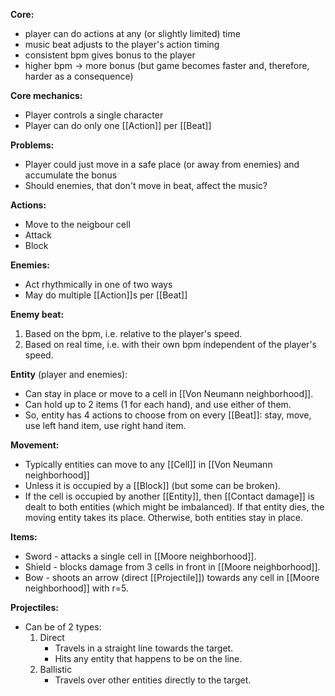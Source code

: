 **Core:**
 - player can do actions at any (or slightly limited) time
 - music beat adjusts to the player's action timing
 - consistent bpm gives bonus to the player
 - higher bpm -> more bonus (but game becomes faster and, therefore, harder as a consequence)

**Core mechanics:**
- Player controls a single character
- Player can do only one [[Action]] per [[Beat]]

**Problems:**
- Player could just move in a safe place (or away from enemies) and accumulate the bonus
- Should enemies, that don't move in beat, affect the music?

**Actions:**
- Move to the neigbour cell
- Attack
- Block

**Enemies:**
- Act rhythmically in one of two ways
- May do multiple [[Action]]s per [[Beat]]

**Enemy beat:**
1. Based on the bpm, i.e. relative to the player's speed.
2. Based on real time, i.e. with their own bpm independent of the player's speed.

**Entity** (player and enemies):
- Can stay in place or move to a cell in [[Von Neumann neighborhood]].
- Can hold up to 2 items (1 for each hand), and use either of them.
- So, entity has 4 actions to choose from on every [[Beat]]: stay, move, use left hand item, use right hand item.

**Movement:**
- Typically entities can move to any [[Cell]] in [[Von Neumann neighborhood]]
- Unless it is occupied by a [[Block]] (but some can be broken).
- If the cell is occupied by another [[Entity]], then [[Contact damage]] is dealt to both entities (which might be imbalanced). If that entity dies, the moving entity takes its place. Otherwise, both entities stay in place.

**Items:**
- Sword - attacks a single cell in [[Moore neighborhood]].
- Shield - blocks damage from 3 cells in front in [[Moore neighborhood]].
- Bow - shoots an arrow (direct [[Projectile]]) towards any cell in [[Moore neighborhood]] with r=5.

**Projectiles:**
- Can be of 2 types:
	1. Direct
		- Travels in a straight line towards the target.
		- Hits any entity that happens to be on the line.
	2. Ballistic
		- Travels over other entities directly to the target.




